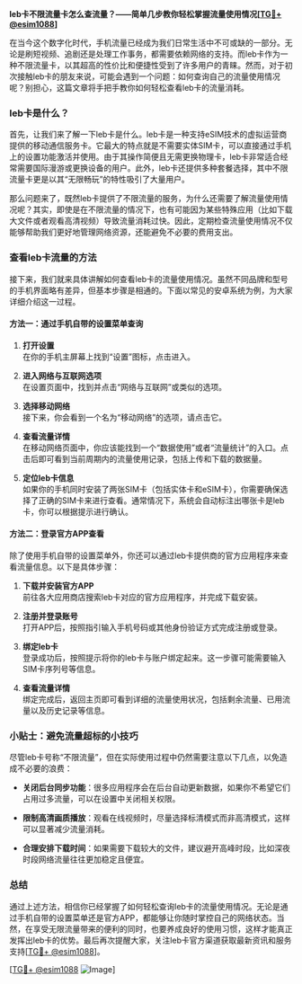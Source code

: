 **leb卡不限流量卡怎么查流量？——简单几步教你轻松掌握流量使用情况[[TG💪+ @esim1088](https://t.me/s/esim1088)]**

在当今这个数字化时代，手机流量已经成为我们日常生活中不可或缺的一部分。无论是刷短视频、追剧还是处理工作事务，都需要依赖网络的支持。而leb卡作为一种不限流量卡，以其超高的性价比和便捷性受到了许多用户的青睐。然而，对于初次接触leb卡的朋友来说，可能会遇到一个问题：如何查询自己的流量使用情况呢？别担心，这篇文章将手把手教你如何轻松查看leb卡的流量消耗。

### leb卡是什么？

首先，让我们来了解一下leb卡是什么。leb卡是一种支持eSIM技术的虚拟运营商提供的移动通信服务卡。它最大的特点就是不需要实体SIM卡，可以直接通过手机上的设置功能激活并使用。由于其操作简便且无需更换物理卡，leb卡非常适合经常需要国际漫游或更换设备的用户。此外，leb卡还提供多种套餐选择，其中不限流量卡更是以其“无限畅玩”的特性吸引了大量用户。

那么问题来了，既然leb卡提供了不限流量的服务，为什么还需要了解流量使用情况呢？其实，即使是在不限流量的情况下，也有可能因为某些特殊应用（比如下载大文件或者观看高清视频）导致流量消耗过快。因此，定期检查流量使用情况不仅能够帮助我们更好地管理网络资源，还能避免不必要的费用支出。

### 查看leb卡流量的方法

接下来，我们就来具体讲解如何查看leb卡的流量使用情况。虽然不同品牌和型号的手机界面略有差异，但基本步骤是相通的。下面以常见的安卓系统为例，为大家详细介绍这一过程。

#### 方法一：通过手机自带的设置菜单查询

1. **打开设置**  
   在你的手机主屏幕上找到“设置”图标，点击进入。

2. **进入网络与互联网选项**  
   在设置页面中，找到并点击“网络与互联网”或类似的选项。

3. **选择移动网络**  
   接下来，你会看到一个名为“移动网络”的选项，请点击它。

4. **查看流量详情**  
   在移动网络页面中，你应该能找到一个“数据使用”或者“流量统计”的入口。点击后即可看到当前周期内的流量使用记录，包括上传和下载的数据量。

5. **定位leb卡信息**  
   如果你的手机同时安装了两张SIM卡（包括实体卡和eSIM卡），你需要确保选择了正确的SIM卡来进行查看。通常情况下，系统会自动标注出哪张卡是leb卡，你可以根据提示进行确认。

#### 方法二：登录官方APP查看

除了使用手机自带的设置菜单外，你还可以通过leb卡提供商的官方应用程序来查看流量信息。以下是具体步骤：

1. **下载并安装官方APP**  
   前往各大应用商店搜索leb卡对应的官方应用程序，并完成下载安装。

2. **注册并登录账号**  
   打开APP后，按照指引输入手机号码或其他身份验证方式完成注册或登录。

3. **绑定leb卡**  
   登录成功后，按照提示将你的leb卡与账户绑定起来。这一步骤可能需要输入SIM卡序列号等信息。

4. **查看流量详情**  
   绑定完成后，返回主页即可看到详细的流量使用状况，包括剩余流量、已用流量以及历史记录等信息。

### 小贴士：避免流量超标的小技巧

尽管leb卡号称“不限流量”，但在实际使用过程中仍然需要注意以下几点，以免造成不必要的浪费：

- **关闭后台同步功能**：很多应用程序会在后台自动更新数据，如果你不希望它们占用过多流量，可以在设置中关闭相关权限。
  
- **限制高清画质播放**：观看在线视频时，尽量选择标清模式而非高清模式，这样可以显著减少流量消耗。

- **合理安排下载时间**：如果需要下载较大的文件，建议避开高峰时段，比如深夜时段网络流量往往更加稳定且便宜。

### 总结

通过上述方法，相信你已经掌握了如何轻松查询leb卡的流量使用情况。无论是通过手机自带的设置菜单还是官方APP，都能够让你随时掌控自己的网络状态。当然，在享受无限流量带来的便利的同时，也要养成良好的使用习惯，这样才能真正发挥出leb卡的优势。最后再次提醒大家，关注leb卡官方渠道获取最新资讯和服务支持[[TG💪+ @esim1088](https://t.me/s/esim1088)]。

[[TG💪+ @esim1088](https://t.me/s/esim1088) ![Image](https://i.postimg.cc/4NQfJmqS/Snipaste-2025-05-13-00-14-12.png)]